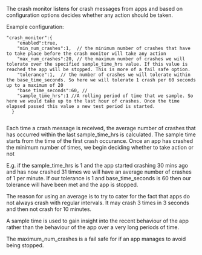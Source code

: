 The crash monitor listens for crash messages from apps and based on configuration options decides whether any action should be taken.

Example configuration:

```
"crash_monitor":{
    "enabled":true,  
    "min_num_crashes":1,  // the minimum number of crashes that have to take place before the crash monitor will take any action
    "max_num_crashes":20, // the maximum number of crashes we will tolerate over the specified sample_time_hrs value. If this value is reached the app will be stopped. This is more of a fail safe option.
    "tolerance":1,  // the number of crashes we will tolerate within the base_time_seconds. So here we will tolerate 1 crash per 60 seconds up to a maximum of 20
    "base_time_seconds":60, //
    "sample_time_hrs":1 //A rolling period of time that we sample. So here we would take up to the last hour of crashes. Once the time elapsed passed this value a new test period is started. 
  }
  
``` 
 
 Each time a crash message is received, the average number of crashes that has occurred within the last sample_time_hrs is calculated. The sample time starts from the time of the first crash occurance. Once an app has crashed the minimum number of times, we begin deciding whether to take action or not
   
 E.g. if the sample_time_hrs is 1 and the app started crashing 30 mins ago and has now crashed 31 times we will have an average number of crashes of 1 per minute.
 If our tolerance is 1 and base_time_seconds is 60 then our tolerance will have been met and the app is stopped.
 
 The reason for using an average is to try to cater for the fact that apps do not always crash with regular intervals. It may crash 3 times in 3 seconds and then not crash for 10 minutes.
 
 A sample time is used to gain insight into the recent behaviour of the app rather than the behaviour of the app over a very long periods of time.
 
 The maximum_num_crashes is a fail safe for if an app manages to avoid being stopped.